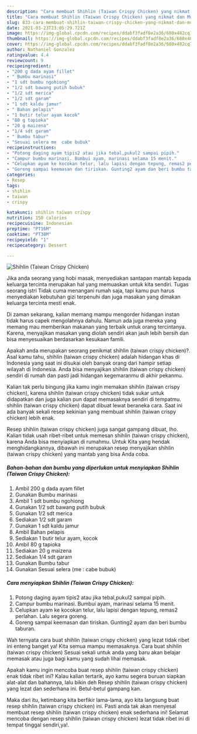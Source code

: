 ```yaml
---
description: "Cara membuat Shihlin (Taiwan Crispy Chicken) yang nikmat dan Mudah Dibuat"
title: "Cara membuat Shihlin (Taiwan Crispy Chicken) yang nikmat dan Mudah Dibuat"
slug: 833-cara-membuat-shihlin-taiwan-crispy-chicken-yang-nikmat-dan-mudah-dibuat
date: 2021-03-23T23:05:29.721Z
image: https://img-global.cpcdn.com/recipes/ddabf3fadf8e2a36/680x482cq70/shihlin-taiwan-crispy-chicken-foto-resep-utama.jpg
thumbnail: https://img-global.cpcdn.com/recipes/ddabf3fadf8e2a36/680x482cq70/shihlin-taiwan-crispy-chicken-foto-resep-utama.jpg
cover: https://img-global.cpcdn.com/recipes/ddabf3fadf8e2a36/680x482cq70/shihlin-taiwan-crispy-chicken-foto-resep-utama.jpg
author: Nathaniel Gonzalez
ratingvalue: 4.4
reviewcount: 9
recipeingredient:
- "200 g dada ayam fillet"
- " Bumbu marinasi"
- "1 sdt bumbu ngohiong"
- "1/2 sdt bawang putih bubuk"
- "1/2 sdt merica"
- "1/2 sdt garam"
- "1 sdt kaldu jamur"
- " Bahan pelapis"
- "1 butir telur ayam kocok"
- "80 g tapioka"
- "20 g maizena"
- "1/4 sdt garam"
- " Bumbu tabur"
- "Sesuai selera me  cabe bubuk"
recipeinstructions:
- "Potong daging ayam tipis2 atau jika tebal,pukul2 sampai pipih."
- "Campur bumbu marinasi. Bumbui ayam, marinasi selama 15 menit."
- "Celupkan ayam ke kocokan telur, lalu lapisi dengan tepung, remas2 perlahan. Lalu segera goreng."
- "Goreng sampai keemasan dan tiriskan. Gunting2 ayam dan beri bumbu taburan."
categories:
- Resep
tags:
- shihlin
- taiwan
- crispy

katakunci: shihlin taiwan crispy 
nutrition: 150 calories
recipecuisine: Indonesian
preptime: "PT16M"
cooktime: "PT38M"
recipeyield: "1"
recipecategory: Dessert

---
```



![Shihlin (Taiwan Crispy Chicken)](https://img-global.cpcdn.com/recipes/ddabf3fadf8e2a36/680x482cq70/shihlin-taiwan-crispy-chicken-foto-resep-utama.jpg)

Jika anda seorang yang hobi masak, menyediakan santapan mantab kepada keluarga tercinta merupakan hal yang memuaskan untuk kita sendiri. Tugas seorang istri Tidak cuma menangani rumah saja, tapi kamu pun harus menyediakan kebutuhan gizi terpenuhi dan juga masakan yang dimakan keluarga tercinta mesti enak.

Di zaman  sekarang, kalian memang mampu mengorder hidangan instan tidak harus capek mengolahnya dahulu. Namun ada juga mereka yang memang mau memberikan makanan yang terbaik untuk orang tercintanya. Karena, menyajikan masakan yang diolah sendiri akan jauh lebih bersih dan bisa menyesuaikan berdasarkan kesukaan famili. 



Apakah anda merupakan seorang penikmat shihlin (taiwan crispy chicken)?. Asal kamu tahu, shihlin (taiwan crispy chicken) adalah hidangan khas di Indonesia yang saat ini disukai oleh banyak orang dari hampir setiap wilayah di Indonesia. Anda bisa menyajikan shihlin (taiwan crispy chicken) sendiri di rumah dan pasti jadi hidangan kegemaranmu di akhir pekanmu.

Kalian tak perlu bingung jika kamu ingin memakan shihlin (taiwan crispy chicken), karena shihlin (taiwan crispy chicken) tidak sukar untuk didapatkan dan juga kalian pun dapat memasaknya sendiri di tempatmu. shihlin (taiwan crispy chicken) dapat dibuat lewat beraneka cara. Saat ini ada banyak sekali resep kekinian yang membuat shihlin (taiwan crispy chicken) lebih enak.

Resep shihlin (taiwan crispy chicken) juga sangat gampang dibuat, lho. Kalian tidak usah ribet-ribet untuk memesan shihlin (taiwan crispy chicken), karena Anda bisa menyiapkan di rumahmu. Untuk Kita yang hendak menghidangkannya, dibawah ini merupakan resep menyajikan shihlin (taiwan crispy chicken) yang mantab yang bisa Anda coba.

<!--inarticleads1-->

##### Bahan-bahan dan bumbu yang diperlukan untuk menyiapkan Shihlin (Taiwan Crispy Chicken):

1. Ambil 200 g dada ayam fillet
1. Gunakan  Bumbu marinasi
1. Ambil 1 sdt bumbu ngohiong
1. Gunakan 1/2 sdt bawang putih bubuk
1. Gunakan 1/2 sdt merica
1. Sediakan 1/2 sdt garam
1. Gunakan 1 sdt kaldu jamur
1. Ambil  Bahan pelapis
1. Sediakan 1 butir telur ayam, kocok
1. Ambil 80 g tapioka
1. Sediakan 20 g maizena
1. Sediakan 1/4 sdt garam
1. Gunakan  Bumbu tabur
1. Gunakan Sesuai selera (me : cabe bubuk)




<!--inarticleads2-->

##### Cara menyiapkan Shihlin (Taiwan Crispy Chicken):

1. Potong daging ayam tipis2 atau jika tebal,pukul2 sampai pipih.
1. Campur bumbu marinasi. Bumbui ayam, marinasi selama 15 menit.
1. Celupkan ayam ke kocokan telur, lalu lapisi dengan tepung, remas2 perlahan. Lalu segera goreng.
1. Goreng sampai keemasan dan tiriskan. Gunting2 ayam dan beri bumbu taburan.




Wah ternyata cara buat shihlin (taiwan crispy chicken) yang lezat tidak ribet ini enteng banget ya! Kita semua mampu memasaknya. Cara buat shihlin (taiwan crispy chicken) Sesuai sekali untuk anda yang baru akan belajar memasak atau juga bagi kamu yang sudah lihai memasak.

Apakah kamu ingin mencoba buat resep shihlin (taiwan crispy chicken) enak tidak ribet ini? Kalau kalian tertarik, ayo kamu segera buruan siapkan alat-alat dan bahannya, lalu bikin deh Resep shihlin (taiwan crispy chicken) yang lezat dan sederhana ini. Betul-betul gampang kan. 

Maka dari itu, ketimbang kita berfikir lama-lama, ayo kita langsung buat resep shihlin (taiwan crispy chicken) ini. Pasti anda tak akan menyesal membuat resep shihlin (taiwan crispy chicken) enak sederhana ini! Selamat mencoba dengan resep shihlin (taiwan crispy chicken) lezat tidak ribet ini di tempat tinggal sendiri,ya!.

